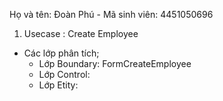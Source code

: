 Họ và tên: Đoàn Phú - Mã sinh viên: 4451050696


1. Usecase : Create Employee
- Các lớp phân tích;
  - Lớp Boundary: FormCreateEmployee
  - Lớp Control:
  - Lớp Etity:
   

